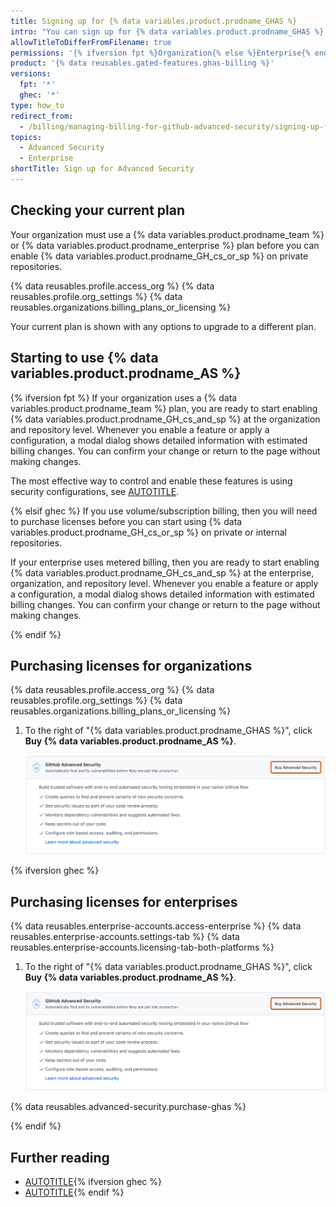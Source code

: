 ```yaml
---
title: Signing up for {% data variables.product.prodname_GHAS %}
intro: "You can sign up for {% data variables.product.prodname_GHAS %} products from your {% data variables.enterprise.enterprise_or_org %} account's settings to prevent data leaks and keep vulnerablities out of your codebase."
allowTitleToDifferFromFilename: true
permissions: '{% ifversion fpt %}Organization{% else %}Enterprise{% endif %} owners can sign up for {% data variables.product.prodname_GH_cs_or_sp %}'
product: '{% data reusables.gated-features.ghas-billing %}'
versions:
  fpt: '*'
  ghec: '*'
type: how_to
redirect_from:
  - /billing/managing-billing-for-github-advanced-security/signing-up-for-github-advanced-security
topics:
  - Advanced Security
  - Enterprise
shortTitle: Sign up for Advanced Security
---
```


## Checking your current plan

Your organization must use a {% data variables.product.prodname_team %} or {% data variables.product.prodname_enterprise %} plan before you can enable {% data variables.product.prodname_GH_cs_or_sp %} on private repositories.

{% data reusables.profile.access_org %}
{% data reusables.profile.org_settings %}
{% data reusables.organizations.billing_plans_or_licensing %}

Your current plan is shown with any options to upgrade to a different plan.

## Starting to use {% data variables.product.prodname_AS %}

{% ifversion fpt %}
If your organization uses a {% data variables.product.prodname_team %} plan, you are ready to start enabling {% data variables.product.prodname_GH_cs_and_sp %} at the organization and repository level. Whenever you enable a feature or apply a configuration, a modal dialog shows detailed information with estimated billing changes. You can confirm your change or return to the page without making changes.

The most effective way to control and enable these features is using security configurations, see [AUTOTITLE](/code-security/securing-your-organization/introduction-to-securing-your-organization-at-scale/choosing-a-security-configuration-for-your-repositories).

{% elsif ghec %}
If you use volume/subscription billing, then you will need to purchase licenses before you can start using {% data variables.product.prodname_GH_cs_or_sp %} on private or internal repositories.

If your enterprise uses metered billing, then you are ready to start enabling {% data variables.product.prodname_GH_cs_and_sp %} at the enterprise, organization, and repository level. Whenever you enable a feature or apply a configuration, a modal dialog shows detailed information with estimated billing changes. You can confirm your change or return to the page without making changes.

{% endif %}

## Purchasing licenses for organizations

{% data reusables.profile.access_org %}
{% data reusables.profile.org_settings %}
{% data reusables.organizations.billing_plans_or_licensing %}
1. To the right of "{% data variables.product.prodname_GHAS %}", click **Buy {% data variables.product.prodname_AS %}**.

   ![Screenshot of the {% data variables.product.prodname_AS %} section of the enterprise licensing screen. The "Buy {% data variables.product.prodname_AS %}" button is outlined in orange.](/assets/images/help/enterprises/ghas-buy-advanced-security-button.png)

{% ifversion ghec %}

## Purchasing licenses for enterprises

{% data reusables.enterprise-accounts.access-enterprise %}
{% data reusables.enterprise-accounts.settings-tab %}
{% data reusables.enterprise-accounts.licensing-tab-both-platforms %}
1. To the right of "{% data variables.product.prodname_GHAS %}", click **Buy {% data variables.product.prodname_AS %}**.

   ![Screenshot of the {% data variables.product.prodname_AS %} section of the enterprise licensing screen. The "Buy {% data variables.product.prodname_AS %}" button is outlined in orange.](/assets/images/help/enterprises/ghas-buy-advanced-security-button.png)

{% data reusables.advanced-security.purchase-ghas %}

{% endif %}

## Further reading

* [AUTOTITLE](/code-security/securing-your-organization/introduction-to-securing-your-organization-at-scale/about-enabling-security-features-at-scale){% ifversion ghec %}
* [AUTOTITLE](/code-security/adopting-github-advanced-security-at-scale/introduction-to-adopting-github-advanced-security-at-scale){% endif %}
